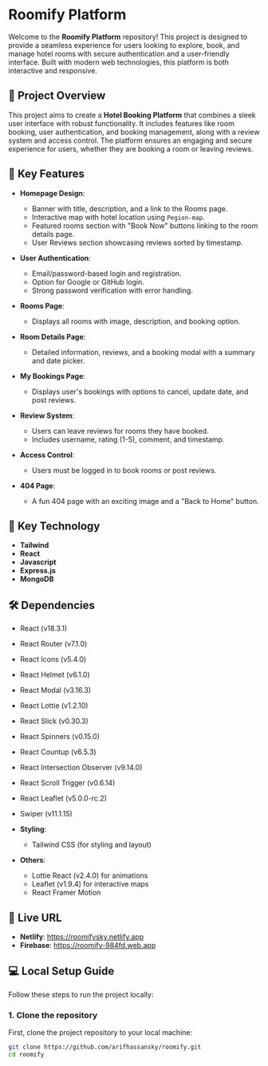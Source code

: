 # Roomify Platform

Welcome to the **Roomify Platform** repository! This project is designed to provide a seamless experience for users looking to explore, book, and manage hotel rooms with secure authentication and a user-friendly interface. Built with modern web technologies, this platform is both interactive and responsive.

## 🎯 Project Overview

This project aims to create a **Hotel Booking Platform** that combines a sleek user interface with robust functionality. It includes features like room booking, user authentication, and booking management, along with a review system and access control. The platform ensures an engaging and secure experience for users, whether they are booking a room or leaving reviews.

## 🌟 Key Features

- **Homepage Design**:
  - Banner with title, description, and a link to the Rooms page.
  - Interactive map with hotel location using `Pegion-map`.
  - Featured rooms section with "Book Now" buttons linking to the room details page.
  - User Reviews section showcasing reviews sorted by timestamp.

- **User Authentication**:
  - Email/password-based login and registration.
  - Option for Google or GitHub login.
  - Strong password verification with error handling.

- **Rooms Page**:
  - Displays all rooms with image, description, and booking option.

- **Room Details Page**:
  - Detailed information, reviews, and a booking modal with a summary and date picker.

- **My Bookings Page**:
  - Displays user's bookings with options to cancel, update date, and post reviews.

- **Review System**:
  - Users can leave reviews for rooms they have booked.
  - Includes username, rating (1-5), comment, and timestamp.

- **Access Control**:
  - Users must be logged in to book rooms or post reviews.

- **404 Page**:
  - A fun 404 page with an exciting image and a "Back to Home" button.

## 🌟 Key Technology

- **Tailwind**
- **React**
- **Javascript**
- **Express.js**
- **MongoDB**

## 🛠 Dependencies

- React (v18.3.1)
- React Router (v7.1.0)
- React Icons (v5.4.0)
- React Helmet (v6.1.0)
- React Modal (v3.16.3)
- React Lottie (v1.2.10)
- React Slick (v0.30.3)
- React Spinners (v0.15.0)
- React Countup (v6.5.3)
- React Intersection Observer (v9.14.0)
- React Scroll Trigger (v0.6.14)
- React Leaflet (v5.0.0-rc.2)
- Swiper (v11.1.15)

- **Styling**:
  - Tailwind CSS (for styling and layout)

- **Others**:
  - Lottie React (v2.4.0) for animations
  - Leaflet (v1.9.4) for interactive maps
  - React Framer Motion

## 📍 Live URL

- **Netlify**: https://roomifysky.netlify.app
- **Firebase**: https://roomify-984fd.web.app

## 💻 Local Setup Guide

Follow these steps to run the project locally:

### 1. Clone the repository

First, clone the project repository to your local machine:

```bash
git clone https://github.com/arifhassansky/roomify.git
cd roomify
